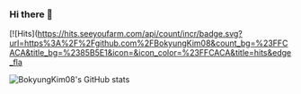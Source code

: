 ### Hi there 👋

[![Hits](https://hits.seeyoufarm.com/api/count/incr/badge.svg?url=https%3A%2F%2Fgithub.com%2FBokyungKim08&count_bg=%23FFCACA&title_bg=%2385B5E1&icon=&icon_color=%23FFCACA&title=hits&edge_fla

![BokyungKim08's GitHub stats](https://github-readme-stats.vercel.app/api?username=BokyungKim08&show_icons=true)

